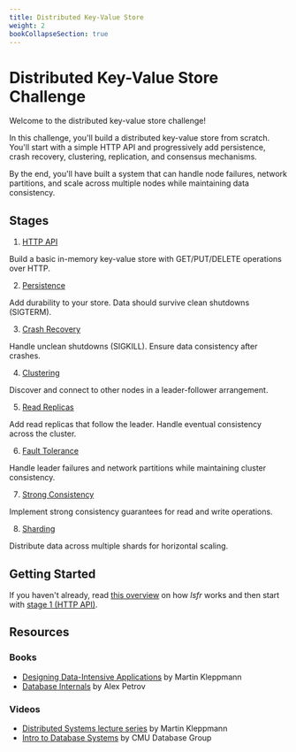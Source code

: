```yaml
---
title: Distributed Key-Value Store
weight: 2
bookCollapseSection: true
---
```


# Distributed Key-Value Store Challenge

Welcome to the distributed key-value store challenge!

In this challenge, you'll build a distributed key-value store from scratch.
You'll start with a simple HTTP API and progressively add persistence, crash recovery, clustering, replication, and consensus mechanisms.

By the end, you'll have built a system that can handle node failures, network partitions, and scale across multiple nodes while maintaining data consistency.

## Stages

1. [HTTP API](/kv-store/http-api)

Build a basic in-memory key-value store with GET/PUT/DELETE operations over HTTP.

2. [Persistence](/kv-store/persistence)

Add durability to your store. Data should survive clean shutdowns (SIGTERM).

3. [Crash Recovery](/kv-store/crash-recovery)

Handle unclean shutdowns (SIGKILL). Ensure data consistency after crashes.

4. [Clustering](/kv-store/clustering)

Discover and connect to other nodes in a leader-follower arrangement.

5. [Read Replicas](/kv-store/read-replicas)

Add read replicas that follow the leader. Handle eventual consistency across the cluster.

6. [Fault Tolerance](/kv-store/fault-tolerance)

Handle leader failures and network partitions while maintaining cluster consistency.

7. [Strong Consistency](/kv-store/strong-consistency)

Implement strong consistency guarantees for read and write operations.

8. [Sharding](/kv-store/sharding)

Distribute data across multiple shards for horizontal scaling.

## Getting Started

If you haven't already, read [this overview](/how-lsfr-works) on how _lsfr_ works and then start with [stage 1 (HTTP API)](/kv-store/http-api).

## Resources

### Books

- [Designing Data-Intensive Applications](https://dataintensive.net/) by Martin Kleppmann
- [Database Internals](https://www.databass.dev/) by Alex Petrov

### Videos

- [Distributed Systems lecture series](https://www.youtube.com/playlist?list=PLeKd45zvjcDFUEv_ohr_HdUFe97RItdiB) by Martin Kleppmann
- [Intro to Database Systems](https://www.youtube.com/playlist?list=PLSE8ODhjZXjYDBpQnSymaectKjxCy6BYq) by CMU Database Group
